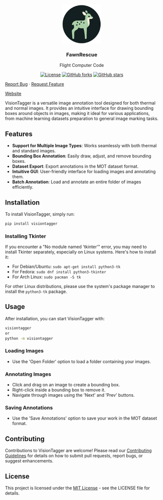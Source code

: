<br />
<p align="center">
<a><img src="image/Logo-circle.png" alt="FawnRescue" width="128" height="128" title="FawnRescue"></a>
  <h3 align="center">FawnRescue</h3>
  <p align="center">
    Flight Computer Code<br />
    <p align="center">
  <a href="https://github.com/FawnRescue/dataset/blob/main/LICENSE"><img src="https://img.shields.io/github/license/FawnRescue/dataset" alt="License"></a>
  <a href="https://github.com/FawnRescue/dataset/network/members"><img src="https://img.shields.io/github/forks/FawnRescue/dataset?style=social" alt="GitHub forks"></a>
  <a href="https://github.com/FawnRescue/dataset/stargazers"><img src="https://img.shields.io/github/stars/FawnRescue/dataset?style=social" alt="GitHub stars"></a>
</p>
    <p>
    <a href="https://github.com/FawnRescue/dataset/issues">Report Bug</a>
    ·
    <a href="https://github.com/FawnRescue/dataset/issues">Request Feature</a>
    </p>
    <a href="https://fawnrescue.github.io/">Website</a>
  </p>
</p>


VisionTagger is a versatile image annotation tool designed for both thermal and normal images. It provides an intuitive interface for drawing bounding boxes around objects in images, making it ideal for various applications, from machine learning datasets preparation to general image marking tasks.

## Features

- **Support for Multiple Image Types**: Works seamlessly with both thermal and standard images.
- **Bounding Box Annotation**: Easily draw, adjust, and remove bounding boxes.
- **Dataset Export**: Export annotations in the MOT dataset format.
- **Intuitive GUI**: User-friendly interface for loading images and annotating them.
- **Batch Annotation**: Load and annotate an entire folder of images efficiently.

## Installation

To install VisionTagger, simply run:

```bash
pip install visiontagger
```
### Installing Tkinter

If you encounter a "No module named 'tkinter'" error, you may need to install Tkinter separately, especially on Linux systems. Here's how to install it:

- For Debian/Ubuntu: `sudo apt-get install python3-tk`
- For Fedora: `sudo dnf install python3-tkinter`
- For Arch Linux: `sudo pacman -S tk`

For other Linux distributions, please use the system's package manager to install the `python3-tk` package.


## Usage

After installation, you can start VisionTagger with:

```bash
visiontagger
or
python -m visiontagger
```

### Loading Images

- Use the 'Open Folder' option to load a folder containing your images.

### Annotating Images

- Click and drag on an image to create a bounding box.
- Right-click inside a bounding box to remove it.
- Navigate through images using the 'Next' and 'Prev' buttons.

### Saving Annotations

- Use the 'Save Annotations' option to save your work in the MOT dataset format.

## Contributing

Contributions to VisionTagger are welcome! Please read our [Contributing Guidelines](CONTRIBUTING.md) for details on how to submit pull requests, report bugs, or suggest enhancements.

## License

This project is licensed under the [MIT License](LICENCE) - see the LICENSE file for details.
